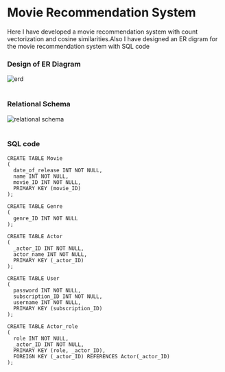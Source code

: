 # Movie Recommendation System
Here I have developed a movie recommendation system with count vectorization and cosine similarities.Also I have designed an ER digram for the movie recommendation system with SQL code


### Design of ER Diagram
![erd](https://user-images.githubusercontent.com/75235402/232366649-c5b0ec9b-2821-4a8a-b9bc-0eb1a461464b.png)<br><br>
### Relational Schema
![relational schema](https://user-images.githubusercontent.com/75235402/232366902-541e2d34-7dc6-4ada-94ab-691211da431a.png)<br><br>
### SQL code
```
CREATE TABLE Movie
(
  date_of_release INT NOT NULL,
  name INT NOT NULL,
  movie_ID INT NOT NULL,
  PRIMARY KEY (movie_ID)
);

CREATE TABLE Genre
(
  genre_ID INT NOT NULL
);

CREATE TABLE Actor
(
  _actor_ID INT NOT NULL,
  actor_name INT NOT NULL,
  PRIMARY KEY (_actor_ID)
);

CREATE TABLE User
(
  password INT NOT NULL,
  subscription_ID INT NOT NULL,
  username INT NOT NULL,
  PRIMARY KEY (subscription_ID)
);

CREATE TABLE Actor_role
(
  role INT NOT NULL,
  _actor_ID INT NOT NULL,
  PRIMARY KEY (role, _actor_ID),
  FOREIGN KEY (_actor_ID) REFERENCES Actor(_actor_ID)
);
```

